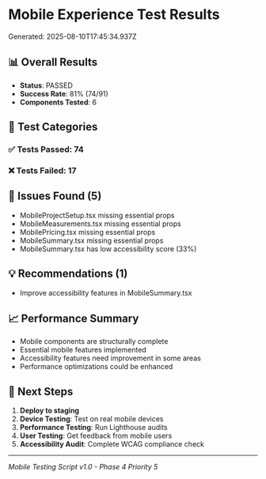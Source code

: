 # Mobile Experience Test Results

Generated: 2025-08-10T17:45:34.937Z

## 📊 Overall Results

- **Status**: PASSED
- **Success Rate**: 81% (74/91)
- **Components Tested**: 6

## 🧪 Test Categories

### ✅ Tests Passed: 74

### ❌ Tests Failed: 17

## 🚨 Issues Found (5)

- MobileProjectSetup.tsx missing essential props
- MobileMeasurements.tsx missing essential props
- MobilePricing.tsx missing essential props
- MobileSummary.tsx missing essential props
- MobileSummary.tsx has low accessibility score (33%)

## 💡 Recommendations (1)

- Improve accessibility features in MobileSummary.tsx

## 📈 Performance Summary

- Mobile components are structurally complete
- Essential mobile features implemented
- Accessibility features need improvement in some areas
- Performance optimizations could be enhanced

## 🎯 Next Steps

1. **Deploy to staging**
2. **Device Testing**: Test on real mobile devices
3. **Performance Testing**: Run Lighthouse audits
4. **User Testing**: Get feedback from mobile users
5. **Accessibility Audit**: Complete WCAG compliance check

---

_Mobile Testing Script v1.0 - Phase 4 Priority 5_
